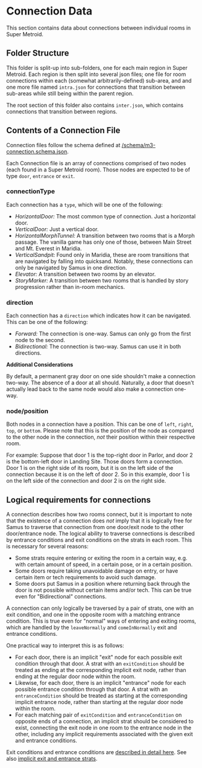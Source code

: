 # Connection Data
This section contains data about connections between individual rooms in Super Metroid.

## Folder Structure
This folder is split-up into sub-folders, one for each main region in Super Metroid. Each region is then split into several json files; one file for room connections within each (somewhat arbitrarily-defined) sub-area, and and one more file named `intra.json` for connections that transition between sub-areas while still being within the parent region.

The root section of this folder also contains `inter.json`, which contains connections that transition between regions.

## Contents of a Connection File
Connection files follow the schema defined at [/schema/m3-connection.schema.json](../schema/m3-connection.schema.json).

Each Connection file is an array of connections comprised of two nodes (each found in a Super Metroid room). Those nodes are expected to be of type `door`, `entrance` or `exit`.

### connectionType
Each connection has a `type`, which will be one of the following:
* _HorizontalDoor:_ The most common type of connection. Just a horizontal door.
* _VerticalDoor:_ Just a vertical door.
* _HorizontalMorphTunnel:_ A transition between two rooms that is a Morph passage. The vanilla game has only one of those, between Main Street and Mt. Everest in Maridia.
* _VerticalSandpit:_ Found only in Maridia, these are room transitions that are navigated by falling into quicksand. Notably, these connections can only be navigated by Samus in one direction.
* _Elevator:_ A transition between two rooms by an elevator.
* _StoryMarker:_ A transition between two rooms that is handled by story progression rather than in-room mechanics.

### direction
Each connection has a `direction` which indicates how it can be navigated. This can be one of the following:
* _Forward:_ The connection is one-way. Samus can only go from the first node to the second.
* _Bidirectional:_ The connection is two-way. Samus can use it in both directions.

__Additional Considerations__

By default, a permanent gray door on one side shouldn't make a connection two-way. The absence of a door at all should. Naturally, a door that doesn't actually lead back to the same node would also make a connection one-way.

### node/position
Both nodes in a connection have a position. This can be one of `left`, `right`, `top`, or `bottom`. Please note that this is the position of the node as compared to the other node in the connection, _not_ their position within their respective room.

For example: Suppose that door 1 is the top-right door in Parlor, and door 2 is the bottom-left door in Landing Site. Those doors form a connection. Door 1 is on the right side of its room, but it is on the left side of the connection because it is on the left of door 2. So in this example, door 1 is on the left side of the connection and door 2 is on the right side.

## Logical requirements for connections

A connection describes how two rooms connect, but it is important to note that the existence of a connection does *not* imply that it is logically free for Samus to traverse that connection from one door/exit node to the other door/entrance node. The logical ability to traverse connections is described by entrance conditions and exit conditions on the strats in each room. This is necessary for several reasons:

  - Some strats require entering or exiting the room in a certain way, e.g. with certain amount of speed, in a certain pose, or in a certain position.
  - Some doors require taking unavoidable damage on entry, or have certain item or tech requirements to avoid such damage.
  - Some doors put Samus in a position where returning back through the door is not possible without certain items and/or tech. This can be true even for "Bidirectional" connections.
  
A connection can only logically be traversed by a pair of strats, one with an exit condition, and one in the opposite room with a matching entrance condition. This is true even for "normal" ways of entering and exiting rooms, which are handled by the `leaveNormally` and `comeInNormally` exit and entrance conditions. 

One practical way to interpret this is as follows:

  - For each door, there is an implicit "exit" node for each possible exit condition through that door. A strat with an `exitCondition` should be treated as ending at the corresponding implicit exit node, rather than ending at the regular door node within the room.
  - Likewise, for each door, there is an implicit "entrance" node for each possible entrance condition through that door. A strat with an `entranceCondition` should be treated as starting at the corresponding implicit entrance node, rather than starting at the regular door node within the room.
  - For each matching pair of `exitCondition` and `entranceCondition` on opposite ends of a connection, an implicit strat should be considered to exist, connecting the exit node in one room to the entrance node in the other, including any implicit requirements associated with the given exit and entrance conditions.

Exit conditions and entrance conditions are [described in detail here](../strats.md#cross-room-strats). See also [implicit exit and entrance strats](../strats.md#implicit-entrance-and-exit-strats).